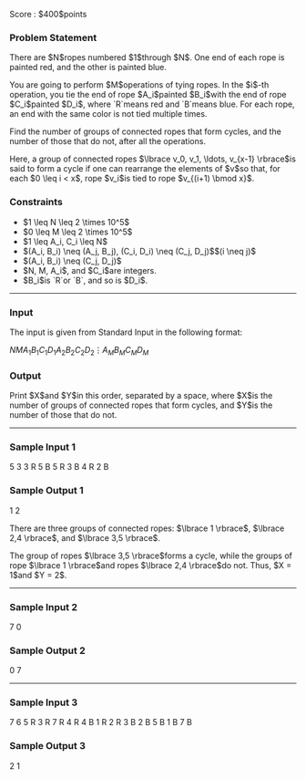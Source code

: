 
<div>

<span>

<span>

<p>
Score : $400$points
</p>

<div>

<section>

### **Problem Statement**

<p>
There are $N$ropes numbered $1$through $N$.  One end of each rope is painted red, and the other is painted blue.
</p>

<p>
You are going to perform $M$operations of tying ropes.  In the $i$-th operation, you tie the end of rope $A_i$painted $B_i$with the end of rope $C_i$painted $D_i$, where `R`means red and `B`means blue.  For each rope, an end with the same color is not tied multiple times.  
</p>

<p>
Find the number of groups of connected ropes that form cycles, and the number of those that do not, after all the operations.  
</p>

<p>
Here, a group of connected ropes $\lbrace v_0, v_1, \ldots, v_{x-1} \rbrace$is said to form a cycle if one can rearrange the elements of $v$so that, for each $0 \leq i < x$, rope $v_i$is tied to rope $v_{(i+1) \bmod x}$.
</p>

</section>

</div>

<div>

<section>

### **Constraints**

<ul>

<li>
$1 \leq N \leq 2 \times 10^5$
</li>

<li>
$0 \leq M \leq 2 \times 10^5$
</li>

<li>
$1 \leq A_i, C_i \leq N$
</li>

<li>
$(A_i, B_i) \neq (A_j, B_j), (C_i, D_i) \neq (C_j, D_j)$$(i \neq j)$
</li>

<li>
$(A_i, B_i) \neq (C_j, D_j)$
</li>

<li>
$N, M, A_i$, and $C_i$are integers.
</li>

<li>
$B_i$is `R`or `B`, and so is $D_i$.
</li>

</ul>

</section>

</div>

---

<div>

<div>

<section>

### **Input**

<p>
The input is given from Standard Input in the following format:
</p>

<div>

$N$$M$$A_1$$B_1$$C_1$$D_1$$A_2$$B_2$$C_2$$D_2$$\vdots$$A_M$$B_M$$C_M$$D_M$
</div>

</section>

</div>

<div>

<section>

### **Output**

<p>
Print $X$and $Y$in this order, separated by a space, where $X$is the number of groups of connected ropes that form cycles, and $Y$is the number of those that do not.
</p>

</section>

</div>

</div>

---

<div>

<section>

### **Sample Input 1**

<div>

5 3
3 R 5 B
5 R 3 B
4 R 2 B

</div>

</section>

</div>

<div>

<section>

### **Sample Output 1**

<div>

1 2

</div>

<p>
There are three groups of connected ropes: $\lbrace 1 \rbrace$, $\lbrace 2,4 \rbrace$, and $\lbrace 3,5 \rbrace$.
</p>

<p>
The group of ropes $\lbrace 3,5 \rbrace$forms a cycle, while the groups of rope $\lbrace 1 \rbrace$and ropes $\lbrace 2,4 \rbrace$do not.  Thus, $X = 1$and $Y = 2$.
</p>

</section>

</div>

---

<div>

<section>

### **Sample Input 2**

<div>

7 0

</div>

</section>

</div>

<div>

<section>

### **Sample Output 2**

<div>

0 7

</div>

</section>

</div>

---

<div>

<section>

### **Sample Input 3**

<div>

7 6
5 R 3 R
7 R 4 R
4 B 1 R
2 R 3 B
2 B 5 B
1 B 7 B

</div>

</section>

</div>

<div>

<section>

### **Sample Output 3**

<div>

2 1

</div>

</section>

</div>

</span>

</span>

</div>
